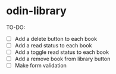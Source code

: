 # odin-library

TO-DO:

- [ ] Add a delete button to each book
- [ ] Add a read status to each book
- [ ] Add a toggle read status to each book
- [ ] Add a remove book from library button
- [ ] Make form validation
